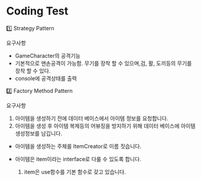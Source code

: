 
<h1>Coding Test</h1>

<p><span>1️⃣ Strategy Pattern</span></p>
<p><span>요구사항</span></p>
<ul>
    <li>
        <span>GameCharacter의 공격기능</span>
    </li>
    <li>
        <span>기본적으로 맨손공격이 가능함. 무기를 장착 할 수 있으며,검, 활, 도끼등의 무기를 장착 할 수 있다.</span>
    </li>
    <li>
        <span>console에 공격상태를 출력</span>
    </li>
</ul>

<p><span>2️⃣ Factory Method Pattern</span></p>
<p><span>요구사항</span></p>
<ul>
<li style="list-style-type: decimal">아이템을 생성하기 전에 데이터 베이스에서 아이템 정보를 요청합니다.</li>
<li style="list-style-type: decimal">아이템을 생성 후 아이템 복제등의 어뷰징을 방지하기 위해 데이터 베이스에 아이템 생성정보를 남깁니다.</li>
</ul>
<ul>
<li style="list-style-type: square">아이템을 생성하는 주체를 ItemCreator로 이름 짓습니다.</li>
</ul>
<ul>
<li style="list-style-type: square">아이템은 item이라는 interface로 다룰 수 있도록 합니다.</li>
<ul>
<li style="list-style-type: decimal">item은 use함수를 기본 함수로 갖고 있습니다.</li>
</ul>
</ul>